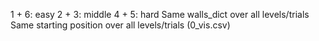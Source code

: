 1 + 6: easy
2 + 3: middle
4 + 5: hard
Same walls_dict over all levels/trials
Same starting position over all levels/trials (0_vis.csv)